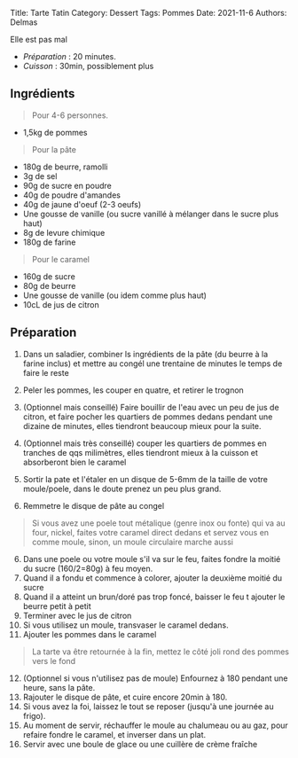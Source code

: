 Title: Tarte Tatin
Category: Dessert
Tags: Pommes
Date: 2021-11-6
Authors: Delmas

Elle est pas mal

- *Préparation* : 20 minutes.
- *Cuisson* : 30min, possiblement plus

## Ingrédients
> Pour 4-6 personnes.

  - 1,5kg de pommes
>Pour la pâte
  - 180g de beurre, ramolli
  - 3g de sel
  - 90g de sucre en poudre
  - 40g de poudre d'amandes
  - 40g de jaune d'oeuf (2-3 oeufs)
  - Une gousse de vanille (ou sucre vanillé à mélanger dans le sucre plus haut)
  - 8g de levure chimique
  - 180g de farine
> Pour le caramel
  - 160g de sucre
  - 80g de beurre
  - Une gousse de vanille (ou idem comme plus haut)
  - 10cL de jus de citron

## Préparation
  
  1. Dans un saladier, combiner ls ingrédients de la pâte (du beurre à la farine inclus) et mettre au congél une trentaine de minutes le temps de faire le reste

  2. Peler les pommes, les couper en quatre, et retirer le trognon

  3. (Optionnel mais conseillé) Faire bouillir de l'eau avec un peu de jus de citron, et faire pocher les quartiers de pommes dedans pendant une dizaine de minutes, elles tiendront beaucoup mieux pour la suite.
  
  4. (Optionnel mais très conseillé) couper les quartiers de pommes en tranches de qqs milimètres, elles tiendront mieux à la cuisson et absorberont bien le caramel

  5. Sortir la pate et l'étaler en un disque de 5-6mm de la taille de votre moule/poele, dans le doute prenez un peu plus grand.
  6. Remmetre le disque de pâte au congel
>Si vous avez une poele tout métalique (genre inox ou fonte) qui va au four, nickel, faites votre caramel direct dedans et servez vous en comme moule, sinon, un moule circulaire marche aussi
  
  6. Dans une poele ou votre moule s'il va sur le feu, faites fondre la moitié du sucre (160/2=80g) à feu moyen.
  7. Quand il a fondu et commence à colorer, ajouter la deuxième moitié du sucre
  8. Quand il a atteint un brun/doré pas trop foncé, baisser le feu t ajouter le beurre petit à petit
  9. Terminer avec le jus de citron
  10. Si vous utilisez un moule, transvaser le caramel dedans.
  11. Ajouter les pommes dans le caramel
>La tarte va être retournée à la fin, mettez le côté joli rond des pommes vers le fond
  12. (Optionnel si vous n'utilisez pas de moule) Enfournez à 180 pendant une heure, sans la pâte.
  13. Rajouter le disque de pâte, et cuire encore 20min à 180.
  14. Si vous avez la foi, laissez le tout se reposer (jusqu'à une journée au frigo).
  15. Au moment de servir, réchauffer le moule au chalumeau ou au gaz, pour refaire fondre le caramel, et inverser dans un plat.
  16. Servir avec une boule de glace ou une cuillère de crème fraîche
  


  
  

